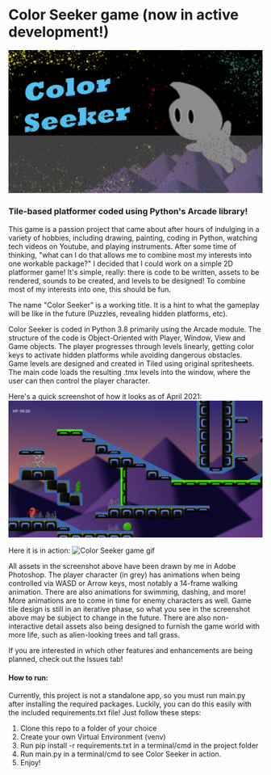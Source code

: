 # Color Seeker game (now in active development!)

![Color Seeker title screen](https://github.com/Krizeon/Color-seeker-game/blob/master/backgrounds/color_seeker_titlescreen.png)
### Tile-based platformer coded using Python's Arcade library!

This game is a passion project that came about after hours of indulging in a variety of hobbies, including drawing, painting, coding in Python, watching tech videos on Youtube, and playing instruments. After some time of thinking, "what can I do that allows me to combine most my interests into one workable package?" I decided that I could work on a simple 2D platformer game! It's simple, really: there is code to be written, assets to be rendered, sounds to be created, and levels to be designed! To combine most of my interests into one, this should be fun.

The name "Color Seeker" is a working title. It is a hint to what the gameplay will be like in the future (Puzzles, revealing hidden platforms, etc). 

Color Seeker is coded in Python 3.8 primarily using the Arcade module. The structure of the code is Object-Oriented with Player, Window, View and Game objects. The player progresses through levels linearly, getting color keys to activate hidden platforms while avoiding dangerous obstacles. Game levels are designed and created in Tiled using original spritesheets. The main code loads the resulting .tmx levels into the window, where the user can then control the player character. 

Here's a quick screenshot of how it looks as of April 2021:
![Color Seeker game screenshot](https://github.com/Krizeon/Color-seeker-game/blob/master/gamesnip2.png)

Here it is in action:
![Color Seeker game gif](https://github.com/Krizeon/Color-seeker-game/blob/master/color-seeker-key.gif)

All assets in the screenshot above have been drawn by me in Adobe Photoshop. The player character (in grey) has animations when being controlled via WASD or Arrow keys, most notably a 14-frame walking animation. There are also animations for swimming, dashing, and more! More animations are to come in time for enemy characters as well. Game tile design is still in an iterative phase, so what you see in the screenshot above may be subject to change in the future. There are also non-interactive detail assets also being designed to furnish the game world with more life, such as alien-looking trees and tall grass. 

If you are interested in which other features and enhancements are being planned, check out the Issues tab!

#### How to run:
Currently, this project is not a standalone app, so you must run main.py after installing the required packages. Luckily, you can do this easily with the included requirements.txt file! Just follow these steps:

1) Clone this repo to a folder of your choice
2) Create your own Virtual Environment (venv)
3) Run pip install -r requirements.txt in a terminal/cmd in the project folder
4) Run main.py in a terminal/cmd to see Color Seeker in action.
5) Enjoy!


 
 
